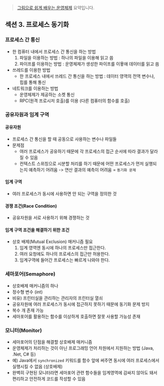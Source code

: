 > [그림으로 쉽게 배우는 운영체제](https://www.inflearn.com/course/%EB%B9%84%EC%A0%84%EA%B3%B5%EC%9E%90-%EC%9A%B4%EC%98%81%EC%B2%B4%EC%A0%9C/dashboard) 요약입니다.

## 섹션 3. 프로세스 동기화
### 프로세스 간 통신
- 한 컴퓨터 내에서 프로세스 간 통신을 하는 방법
  1. 파일을 이용하는 방법 : 하나의 파일을 이용해 읽고 씀
  2. 파이프를 이용하는 방법 : 운영체제가 생성한 파이프를 이욯애 데이터를 읽고 씀
- 쓰레드를 이용한 방법 
  - 한 프로세스 내에서 쓰레드 간 통신을 하는 방법 : 데이터 영역의 전역 변수나, 힙를 통해 통신
- 네트워크를 이용하는 방법
  - 운영체제가 제공하는 소켓 통신
  - RPC(원격 프로시저 호출)를 이용 (다른 컴퓨터의 함수를 호출)

### 공유자원과 임계 구역
#### 공유자원 
- 프로세스 간 통신을 할 때 공동으로 사용하는 변수나 파일들
- 문제점
  - 여러 프로세스가 공유하기 때문에 각 프로세스의 접근 순서에 따라 결과가 달라질 수 있음
  - 컨텍스트 스위칭으로 시분할 처리를 하기 때문에 어떤 프로세스가 먼저 실행되는지 예측하기 어려움 -> 연산 결과의 예측이 어려움 = `동기화 문제`
#### 임계 구역
- 여러 프로세스가 동시에 사용하면 안 되는 구역을 정의한 것
#### 경쟁 조건(Race Condition)
- 공유자원을 서로 사용하기 위해 경쟁하는 것
#### 임계 구역 조건을 해결하기 위한 조건
- 상호 배제(Mutual Exclusion) 매커니즘 필요
  1. 임계 영역엔 동시에 하나의 프로세스만 접근한다.
  2. 여러 요청에도 하나의 프로세스의 접근만 허용한다.
  3. 임계구역에 들어간 프로세스는 빠르게 나와야 한다.

### 세마포어(Semaphore)
- 상호배제 매커니즘의 하나
- 정수형 변수 (int)
- 비유) 프린터실을 관리하는 관리자의 프린터실 열쇠
- 공유자원에 여러 프로세스가 동시에 접근하지 못하기 때문에 동기화 문제 방지
- 복수 개 존재 가능
- 세마포어를 활용하는 함수를 이상하게 호출하면 잘못 사용할 가능성 존재

### 모니터(Monitor)
- 세마포어의 단점을 해결할 상호배제 매커니즘
- 운영체제가 처리하는 것이 아닌 프로그래밍 언어 차원에서 지원하는 방법 (Java, .Net, C# 등)
- 예) Java에서 `synchronized` 키워드를 함수 앞에 써주면 동시에 여러 프로세스에서 실행시킬 수 없음 (상호배제)
- 완벽히 구현된 모니터라면 세마포어 관련 함수들을 임계영역에 감싸지 않아도 돼서 편리하고 안전하게 코드를 작성할 수 있음
